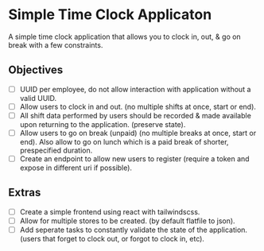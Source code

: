 # Simple Time Clock Applicaton

A simple time clock application that allows you to clock in, out, & go on break with a few constraints.

## Objectives

- [ ] UUID per employee, do not allow interaction with application without a valid UUID.
- [ ] Allow users to clock in and out. (no multiple shifts at once, start or end).
- [ ] All shift data performed by users should be recorded & made available upon returning to the application. (preserve state).
- [ ] Allow users to go on break (unpaid) (no multiple breaks at once, start or end). Also allow to go on lunch which is a paid break of shorter, prespecified duration.
- [ ] Create an endpoint to allow new users to register (require a token and expose in different uri if possible).

## Extras

- [ ] Create a simple frontend using react with tailwindscss.
- [ ] Allow for multiple stores to be created. (by default flatfile to json).
- [ ] Add seperate tasks to constantly validate the state of the application. (users that forget to clock out, or forgot to clock in, etc).
